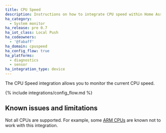 ```yaml
---
title: CPU Speed
description: Instructions on how to integrate CPU speed within Home Assistant.
ha_category:
  - System monitor
ha_release: pre 0.7
ha_iot_class: Local Push
ha_codeowners:
  - '@fabaff'
ha_domain: cpuspeed
ha_config_flow: true
ha_platforms:
  - diagnostics
  - sensor
ha_integration_type: device
---
```


The CPU Speed integration allows you to monitor the current CPU speed.

{% include integrations/config_flow.md %}

## Known issues and limitations

Not all CPUs are supported. For example, some [ARM CPUs](https://github.com/workhorsy/py-cpuinfo/#cpu-support)
are known not to work with this integration.
